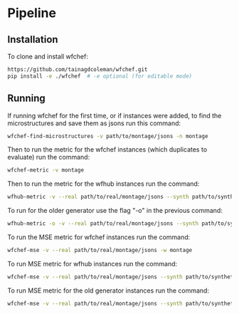 # Pipeline 

## Installation
To clone and install wfchef:
```bash
https://github.com/tainagdcoleman/wfchef.git
pip install -e ./wfchef  # -e optional (for editable mode)
``` 

## Running 
If running wfchef for the first time, or if instances were added, to find the microstructures and save them as jsons run this command:
```bash
wfchef-find-microstructures -v path/to/montage/jsons -n montage 
```

Then to run the metric for the wfchef instances (which duplicates to evaluate) run the command:
```bash
wfchef-metric -v montage 
```
Then to run the metric for the wfhub instances run the command:
```bash
wfhub-metric -v --real path/to/real/montage/jsons --synth path/to/synthetic/montage/jsons 
```
To run for the older generator use the flag "-o" in the previous command:
```bash
wfhub-metric -o -v --real path/to/real/montage/jsons --synth path/to/synthetic/montage/jsons 
```
To run the MSE metric for wfchef instances run the command:
```bash
wfchef-mse -v --real path/to/real/montage/jsons -w montage
```
To run MSE metric for wfhub instances run the command:
```bash
wfchef-mse -v --real path/to/real/montage/jsons --synth path/to/synthetic/montage/jsons --wf-hub
```
To run MSE metric for the old generator instances run the command:
```bash
wfchef-mse -v --real path/to/real/montage/jsons --synth path/to/synthetic/montage/jsons 
```